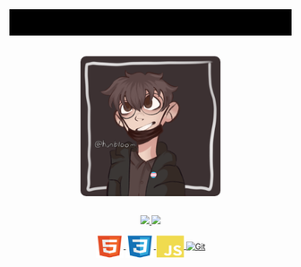 <div align="center">
  <img src="https://github.com/enzozsantana/enzozsantana/blob/main/assets/gif-boas-vindas.gif?raw=true"><br><br><br>
  <img align="center" alt="Enzo-Avatar" height="250" style="border-radius:10px;" src="https://raw.githubusercontent.com/enzozsantana/enzozsantana/main/assets/avatar.png">
</div>



<div align="center"><br><br>
  <a href="https://github.com/enzozsantana">
  <img height="180em" src="https://github-readme-stats.vercel.app/api?username=enzozsantana&show_icons=true&theme=dark&include_all_commits=true&count_private=true"/>
  <img height="180em" src="https://github-readme-stats.vercel.app/api/top-langs/?username=enzozsantana&layout=compact&langs_count=7&theme=dark"/>
</div>

<div style="display: inline_block" align="center"><br>
  <img align="center" alt="HTML" height="40" width="50" src="https://raw.githubusercontent.com/devicons/devicon/master/icons/html5/html5-original.svg">
  <img align="center" alt="CSS" height="40" width="50" src="https://raw.githubusercontent.com/devicons/devicon/master/icons/css3/css3-original.svg">
  <img align="center" alt="JS" height="40" width="50" src="https://raw.githubusercontent.com/devicons/devicon/master/icons/javascript/javascript-plain.svg">
  <img align="center" alt="Git" height="40" width="50" src="https://cdn.jsdelivr.net/gh/devicons/devicon/icons/git/git-original.svg">
  
</div>
